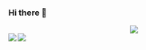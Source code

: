 ### Hi there 👋
<a href="https://github.com/kawarimidoll/typograssy">
  <div align="center">
    <img src="https://typograssy.deno.dev/api?text=%E3%81%97%E3%82%8D%E3%81%A0%E3%82%88%EF%BC%81%E3%81%93%E3%82%93%E3%81%AB%E3%81%A1%E3%81%AF%E3%80%82&l0=e5f0ff&speed=100" />
  </div>
</a>
<a href="https://github.com/anuraghazra/github-readme-stats">
  <img align="left" src="https://github-readme-stats.vercel.app/api?username=siroio&show_icons=ture&theme=synthwave&hide_border=true&count_private=true" />
</a>
<a href="https://github.com/anuraghazra/github-readme-stats">
  <img align="left" src="https://github-readme-stats.vercel.app/api/top-langs/?username=siroio&show_icons=true&theme=synthwave&hide_border=true" />
</a>

<!--
**siroio/siroio** is a ✨ _special_ ✨ repository because its `README.md` (this file) appears on your GitHub profile.

Here are some ideas to get you started:

- 🔭 I’m currently working on ...
- 🌱 I’m currently learning ...
- 👯 I’m looking to collaborate on ...
- 🤔 I’m looking for help with ...
- 💬 Ask me about ...
- 📫 How to reach me: ...
- 😄 Pronouns: ...
- ⚡ Fun fact: ...
-->
